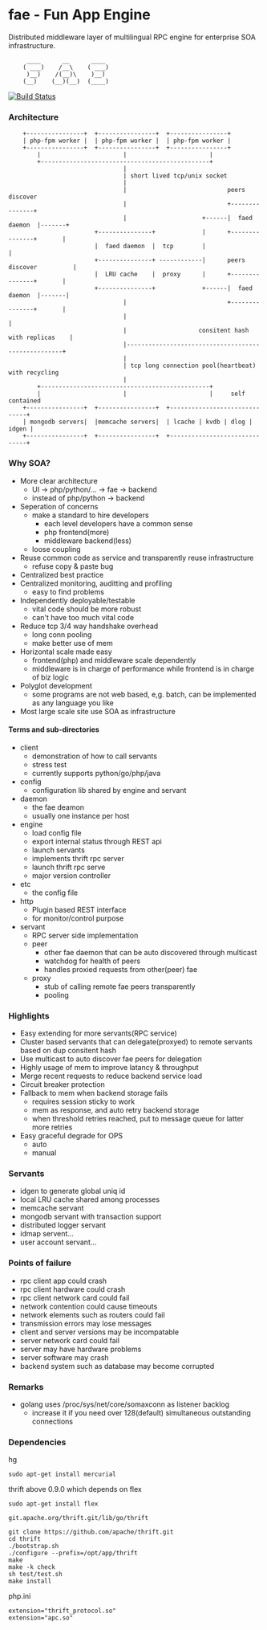 fae - Fun App Engine
====================
Distributed middleware layer of multilingual RPC engine for enterprise SOA infrastructure.

         ____      __      ____ 
        ( ___)    /__\    ( ___)
         )__)    /(__)\    )__) 
        (__)    (__)(__)  (____)

[![Build Status](https://travis-ci.org/funkygao/fae.png?branch=master)](https://travis-ci.org/funkygao/fae)
                               
### Architecture


        +----------------+  +----------------+  +----------------+
        | php-fpm worker |  | php-fpm worker |  | php-fpm worker |
        +----------------+  +----------------+  +----------------+
            |                       |                       |
            +-----------------------------------------------+
                                    |                        
                                    | short lived tcp/unix socket                        
                                    |                        
                                    |                            peers discover
                                    |                            +---------------+
                                    |                     +------|  faed daemon  |-------+
                            +---------------+             |      +---------------+       |
                            |  faed daemon  |  tcp        |                              |
                            +---------------+ ------------|      peers discover          |
                            |  LRU cache    |  proxy      |      +---------------+       |
                            +---------------+             +------|  faed daemon  |-------|
                                    |                            +---------------+       |
                                    |                                                    |
                                    |                    consitent hash with replicas    |
                                    |----------------------------------------------------+
                                    |
                                    | tcp long connection pool(heartbeat) with recycling
                                    |
            +-----------------------------------------------+
            |                       |                       |     self contained
        +----------------+  +----------------+  +------------------------------+
        | mongodb servers|  |memcache servers|  | lcache | kvdb | dlog | idgen |
        +----------------+  +----------------+  +------------------------------+

### Why SOA?

*   More clear architecture
    - UI -> php/python/... -> fae -> backend
    - instead of php/python -> backend
*   Seperation of concerns
    - make a standard to hire developers
        - each level developers have a common sense
        - php frontend(more)
        - middleware backend(less)
    - loose coupling            
*   Reuse common code as service and transparently reuse infrastructure
    - refuse copy & paste bug
*   Centralized best practice
*   Centralized monitoring, auditting and profiling
    - easy to find problems
*   Independently deployable/testable
    - vital code should be more robust
    - can't have too much vital code
*   Reduce tcp 3/4 way handshake overhead
    - long conn pooling
    - make better use of mem
*   Horizontal scale made easy
    - frontend(php) and middleware scale dependently
    - middleware is in charge of performance while frontend is in charge of biz logic
*   Polyglot development
    - some programs are not web based, e,g. batch, can be implemented as any language you like
*   Most large scale site use SOA as infrastructure

#### Terms and sub-directories

*   client
    - demonstration of how to call servants
    - stress test
    - currently supports python/go/php/java
*   config
    - configuration lib shared by engine and servant
*   daemon
    - the fae deamon
    - usually one instance per host
*   engine
    - load config file
    - export internal status through REST api
    - launch servants
    - implements thrift rpc server
    - launch thrift rpc serve
    - major version controller
*   etc
    - the config file 
*   http
    - Plugin based REST interface 
    - for monitor/control purpose
*   servant
    - RPC server side implementation
    - peer
        - other fae daemon that can be auto discovered through multicast
        - watchdog for health of peers
        - handles proxied requests from other(peer) fae
    -   proxy
        - stub of calling remote fae peers transparently
        - pooling

### Highlights

*   Easy extending for more servants(RPC service)
*   Cluster based servants that can delegate(proxyed) to remote servants based on dup consitent hash
*   Use multicast to auto discover fae peers for delegation
*   Highly usage of mem to improve latancy & throughput
*   Merge recent requests to reduce backend service load
*   Circuit breaker protection
*   Fallback to mem when backend storage fails
    - requires session sticky to work
    - mem as response, and auto retry backend storage
    - when threshold retries reached, put to message queue for latter more retries
*   Easy graceful degrade for OPS
    - auto
    - manual

### Servants

*   idgen to generate global uniq id
*   local LRU cache shared among processes
*   memcache servant
*   mongodb servant with transaction support
*   distributed logger servant
*   idmap servent...
*   user account servant...

### Points of failure

*   rpc client app could crash
*   rpc client hardware could crash
*   rpc client network card could fail
*   network contention could cause timeouts
*   network elements such as routers could fail
*   transmission errors may lose messages
*   client and server versions may be incompatable
*   server network card could fail
*   server may have hardware problems
*   server software may crash
*   backend system such as database may become corrupted

### Remarks

*   golang uses /proc/sys/net/core/somaxconn as listener backlog
    - increase it if you need over 128(default) simultaneous outstanding connections

### Dependencies

hg

    sudo apt-get install mercurial

thrift above 0.9.0 which depends on flex

    sudo apt-get install flex

    git.apache.org/thrift.git/lib/go/thrift

    git clone https://github.com/apache/thrift.git
    cd thrift
    ./bootstrap.sh
    ./configure --prefix=/opt/app/thrift
    make
    make -k check
    sh test/test.sh
    make install

php.ini

    extension="thrift_protocol.so"
    extension="apc.so"

